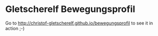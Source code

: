 # Gletscherelf Bewegungsprofil

Go to http://christof-gletscherelf.github.io/bewegungsprofil to see it in action ;-)
